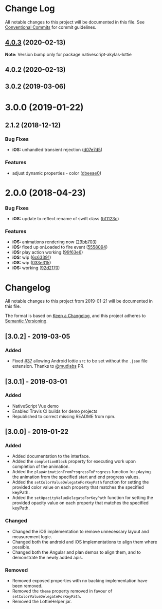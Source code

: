 # Change Log

All notable changes to this project will be documented in this file.
See [Conventional Commits](https://conventionalcommits.org) for commit guidelines.

## [4.0.3](https://github.com/bradmartin/nativescript-lottie/compare/v4.0.2...v4.0.3) (2020-02-13)

**Note:** Version bump only for package nativescript-akylas-lottie





## 4.0.2 (2020-02-13)



## 3.0.2 (2019-03-06)



# 3.0.0 (2019-01-22)



## 2.1.2 (2018-12-12)


### Bug Fixes

* **iOS:** unhandled transient rejection ([d07e7d5](https://github.com/bradmartin/nativescript-lottie/commit/d07e7d5057dd62401b3be493046d118b597c3433))


### Features

* adjust dynamic properties - color ([dbeeae0](https://github.com/bradmartin/nativescript-lottie/commit/dbeeae04478ef3b84ca4f95988c14f573eed52fe))



# 2.0.0 (2018-04-23)


### Bug Fixes

* **iOS:** update to reflect rename of swift class ([b11123c](https://github.com/bradmartin/nativescript-lottie/commit/b11123cb524b2007cd9066d3b2072fc1796b7450))


### Features

* **iOS:** animations rendering now ([29bb703](https://github.com/bradmartin/nativescript-lottie/commit/29bb703d74ed9065ff0b4596daa8218976e0b68e))
* **iOS:** fixed up onLoaded to fire event ([5558094](https://github.com/bradmartin/nativescript-lottie/commit/5558094c21d3a38c3d3d5e0aac1fec924addf11c))
* **iOS:** play action working ([99f63e6](https://github.com/bradmartin/nativescript-lottie/commit/99f63e63c28dde25df74094ee5a29b42e3e20de9))
* **iOS:** wip ([6c63391](https://github.com/bradmartin/nativescript-lottie/commit/6c633915af5b50ac03aadecf895de55eda8a2de9))
* **iOS:** wip ([033e315](https://github.com/bradmartin/nativescript-lottie/commit/033e3156b57710643cdafbcae78d83bb21149d9d))
* **iOS:** working ([92d2170](https://github.com/bradmartin/nativescript-lottie/commit/92d21703a2d925344f340baee7b6e2086561acd9))





# Changelog

All notable changes to this project from 2019-01-21 will be documented in this file.

The format is based on [Keep a Changelog](https://keepachangelog.com/en/1.0.0/),
and this project adheres to [Semantic Versioning](https://semver.org/spec/v2.0.0.html).

## [3.0.2] - 2019-03-05

### Added

- Fixed [#37](https://github.com/bradmartin/nativescript-lottie/issues/37) allowing Android lottie `src` to be set without the `.json` file extension. Thanks to [@mudlabs](https://github.com/mudlabs) PR.

## [3.0.1] - 2019-03-01

### Added

- NativeScript Vue demo
- Enabled Travis CI builds for demo projects
- Republished to correct missing README from npm.

## [3.0.0] - 2019-01-22

### Added

- Added documentation to the interface.
- Added the `completionBlock` property for executing work upon completion of the animation.
- Added the `playAnimationFromProgressToProgress` function for playing the animation from the specified start and end progress values.
- Added the `setColorValueDelegateForKeyPath` function for setting the provided color value on each property that matches the specified keyPath.
- Added the `setOpacityValueDelegateForKeyPath` function for setting the provided opacity value on each property that matches the specified keyPath.

### Changed

- Changed the iOS implementation to remove unnecessary layout and measurement logic.
- Changed both the android and iOS implementations to align them where possible.
- Changed both the Angular and plan demos to align them, and to demonstrate the newly added apis.

### Removed

- Removed exposed properties with no backing implementation have been removed.
- Removed the `theme` property removed in favour of `setColorValueDelegateForKeyPath`.
- Removed the LottieHelper jar.
